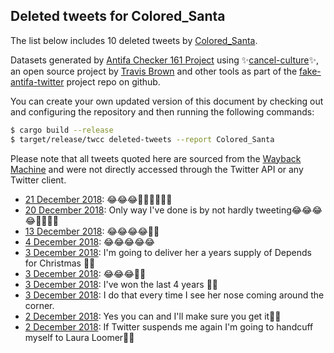 ## Deleted tweets for Colored_Santa

The list below includes 10 deleted tweets by
[Colored_Santa](https://twitter.com/Colored_Santa).



Datasets generated by [Antifa Checker 161 Project](https://twitter.com/antifacheck161) using ✨[cancel-culture](https://github.com/travisbrown/cancel-culture)✨, an open source project by 
[Travis Brown](https://twitter.com/travisbrown) and other tools as part of the 
[fake-antifa-twitter](https://github.com/antifacheck161/fake-antifa-twitter) project repo on github.

You can create your own updated version of this document by checking out and configuring the
repository and then running the following commands:

```bash
$ cargo build --release
$ target/release/twcc deleted-tweets --report Colored_Santa
```

Please note that all tweets quoted here are sourced from the
[Wayback Machine](https://web.archive.org) and were not directly accessed through the Twitter API or
any Twitter client.

* [21 December 2018](https://web.archive.org/web/20190104192501/https://twitter.com/Colored_Santa/status/1069064903217111040): 😂😂😂✊🏿🦄🌈🎅🏿 <!--1076125508440596480-->
* [20 December 2018](https://web.archive.org/web/20190104192501/https://twitter.com/Colored_Santa/status/1069064903217111040): Only way I've done is by not hardly tweeting😂😂😂😂✊🏿🎅🏿 <!--1075746046347755520-->
* [13 December 2018](https://web.archive.org/web/20190104192501/https://twitter.com/Colored_Santa/status/1069064903217111040): 😂😂😂😂🎅🏿 <!--1073301852094119936-->
* [ 4 December 2018](https://web.archive.org/web/20190104192501/https://twitter.com/Colored_Santa/status/1069064903217111040): 😂😂😂😂😂 <!--1069829058656169985-->
* [ 3 December 2018](https://web.archive.org/web/20190104192501/https://twitter.com/Colored_Santa/status/1069064903217111040): I'm going to deliver her a years supply of Depends for Christmas 🎅🏿 <!--1069440927838674945-->
* [ 3 December 2018](https://web.archive.org/web/20190104192501/https://twitter.com/Colored_Santa/status/1069064903217111040): 😂😂😂🎅🏿 <!--1069438057999421440-->
* [ 3 December 2018](https://web.archive.org/web/20190104192501/https://twitter.com/Colored_Santa/status/1069064903217111040): I've won the last 4 years 🎅🏿 <!--1069412375915388928-->
* [ 3 December 2018](https://web.archive.org/web/20190104192501/https://twitter.com/Colored_Santa/status/1069064903217111040): I do that every time I see her nose coming around the corner. <!--1069404748191813632-->
* [ 2 December 2018](https://web.archive.org/web/20190104192501/https://twitter.com/Colored_Santa/status/1069064903217111040): Yes you can and I'll make sure you get it🎅🏿 <!--1069338086490996737-->
* [ 2 December 2018](https://web.archive.org/web/20190104192501/https://twitter.com/Colored_Santa/status/1069064903217111040): If Twitter suspends me again I'm going to handcuff myself to Laura Loomer🎅🏿 <!--1069064903217111040-->
